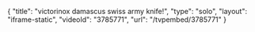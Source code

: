 {
    "title": "victorinox damascus swiss army knife!",
    "type": "solo",
    "layout": "iframe-static",
    "videoId": "3785771",
    "url": "\/tvpembed\/3785771"
}